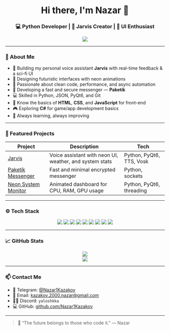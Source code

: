 <h1 align="center">Hi there, I'm Nazar 👋</h1>
<h3 align="center">💻 Python Developer | 🤖 Jarvis Creator | 🧠 UI Enthusiast</h3>

<p align="center">
  <img src="https://readme-typing-svg.herokuapp.com?lines=Python%20Dev%20and%20UI%20Designer;Jarvis%20Builder%20%F0%9F%9A%80;Loves%20Futuristic%20Tech;Creating%20Paket%C3%ADk%20Messenger&center=true&width=440&height=45" />
</p>

---

### 🧠 About Me

- 🤖 Building my personal voice assistant **Jarvis** with real-time feedback & a sci-fi UI  
- 🌌 Designing futuristic interfaces with neon animations  
- 🧼 Passionate about clean code, performance, and async automation  
- 📡 Developing a fast and secure messenger — **Paketík**  
- 💻 Skilled in Python, JSON, PyQt6, and Git  
- 🎨 Know the basics of **HTML**, **CSS**, and **JavaScript** for front-end  
- 🎮 Exploring **C#** for game/app development basics  
- 🚀 Always learning, always improving  

---

### 🚀 Featured Projects

| Project | Description | Tech |
|--------|-------------|------|
| [Jarvis](https://github.com/Nazar1Kazakov/jarvis) | Voice assistant with neon UI, weather, and system stats | Python, PyQt6, TTS, Vosk |
| [Paketík Messenger](https://github.com/Nazar1Kazakov/paketik) | Fast and minimal encrypted messenger | Python, sockets |
| [Neon System Monitor](https://github.com/Nazar1Kazakov/neon-monitor) | Animated dashboard for CPU, RAM, GPU usage | Python, PyQt6, threading |

---

### ⚙️ Tech Stack

<div align="center">
  <img src="https://img.shields.io/badge/Python-3670A0?style=for-the-badge&logo=python&logoColor=ffdd54" />
  <img src="https://img.shields.io/badge/PyQt6-41CD52?style=for-the-badge&logo=qt&logoColor=white" />
  <img src="https://img.shields.io/badge/HTML5-E34F26?style=for-the-badge&logo=html5&logoColor=white" />
  <img src="https://img.shields.io/badge/CSS3-1572B6?style=for-the-badge&logo=css3&logoColor=white" />
  <img src="https://img.shields.io/badge/JavaScript-F7DF1E?style=for-the-badge&logo=javascript&logoColor=black" />
  <img src="https://img.shields.io/badge/CSharp-239120?style=for-the-badge&logo=csharp&logoColor=white" />
  <img src="https://img.shields.io/badge/JSON-5E5C5C?style=for-the-badge&logo=json&logoColor=white" />
  <img src="https://img.shields.io/badge/Linux-FCC624?style=for-the-badge&logo=linux&logoColor=000" />
  <img src="https://img.shields.io/badge/Git-F05032?style=for-the-badge&logo=git&logoColor=white" />
</div>

---

### 📈 GitHub Stats

<p align="center">
  <img src="https://github-readme-stats.vercel.app/api?username=Nazar1Kazakov&show_icons=true&theme=tokyonight" />
  <br/>
  <img src="https://github-readme-stats.vercel.app/api/top-langs/?username=Nazar1Kazakov&layout=compact&theme=tokyonight" />
</p>

---

### 📫 Contact Me

- 📱 Telegram: [@Nazar1Kazakov](https://t.me/Nazar1Kazakov)  
- 📧 Email: kazakov.2000.nazar@gmail.com  
- 🧑‍💻 Discord: `yaloshkka`  
- 💻 GitHub: [github.com/Nazar1Kazakov](https://github.com/Nazar1Kazakov)

---

> 💬 “The future belongs to those who code it.” — Nazar
